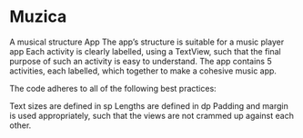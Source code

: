 # Muzica
A musical structure App
The app’s structure is suitable for a music player app
Each activity is clearly labelled, using a TextView, such that the final purpose of such an activity is easy to understand.
The app contains 5 activities, each labelled, which together to make a cohesive music app.

The code adheres to all of the following best practices:

Text sizes are defined in sp
Lengths are defined in dp
Padding and margin is used appropriately, such that the views are not crammed up against each other.
